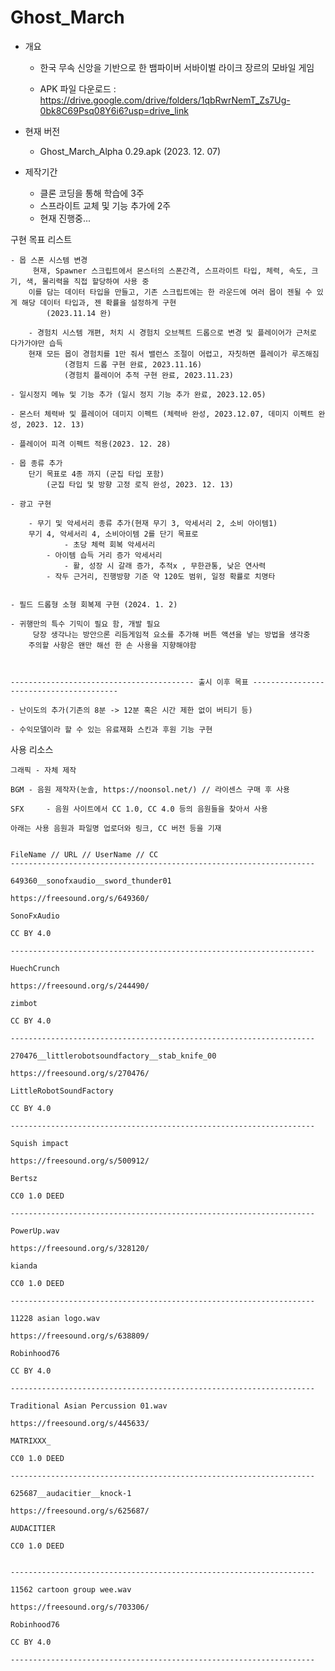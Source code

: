 # Ghost_March

- 개요

	- 한국 무속 신앙을 기반으로 한
	뱀파이버 서바이벌 라이크 장르의 모바일 게임

	- APK 파일 다운로드 :
   		https://drive.google.com/drive/folders/1qbRwrNemT_Zs7Ug-0bk8C69Psq08Y6i6?usp=drive_link

- 현재 버전

	- Ghost_March_Alpha 0.29.apk (2023. 12. 07)

- 제작기간

	- 클론 코딩을 통해 학습에 3주
	- 스프라이트 교체 및 기능 추가에 2주
	- 현재 진행중...




 구현 목표 리스트

 	- 몹 스폰 시스템 변경
  	  	 현재, Spawner 스크립트에서 몬스터의 스폰간격, 스프라이트 타입, 체력, 속도, 크기, 색, 물리력을 직접 할당하여 사용 중
  	  	이를 담는 데이터 타입을 만들고, 기존 스크립트에는 한 라운드에 여러 몹이 젠될 수 있게 해당 데이터 타입과, 젠 확률을 설정하게 구현
      		(2023.11.14 완)

    	- 경험치 시스템 개편, 처치 시 경험치 오브젝트 드롭으로 변경 및 플레이어가 근처로 다가가야만 습득
		현재 모든 몹이 경험치를 1만 줘서 밸런스 조절이 어렵고, 자칫하면 플레이가 루즈해짐
      			(경험치 드롭 구현 완료, 2023.11.16)
       			(경험치 플레이어 추적 구현 완료, 2023.11.23)

	- 일시정지 메뉴 및 기능 추가 (일시 정지 기능 추가 완료, 2023.12.05)

 	- 몬스터 체력바 및 플레이어 데미지 이펙트 (체력바 완성, 2023.12.07, 데미지 이펙트 완성, 2023. 12. 13)

   	- 플레이어 피격 이펙트 적용(2023. 12. 28)
       
   	- 몹 종류 추가
   	  	단기 목표로 4종 까지 (군집 타입 포함)
       		(군집 타입 및 방향 고정 로직 완성, 2023. 12. 13)

   	- 광고 구현

     	- 무기 및 악세서리 종류 추가(현재 무기 3, 악세서리 2, 소비 아이템1)
   	  	무기 4, 악세서리 4, 소비아이템 2를 단기 목표로
       			- 초당 체력 회복 악세서리
	  		- 아이템 습득 거리 증가 악세서리
     			- 활, 성장 시 갈래 증가, 추적x , 무한관통, 낮은 연사력
			- 작두 근거리, 진행방향 기준 약 120도 범위, 일정 확률로 치명타
   
	  
	- 필드 드롭형 소형 회복제 구현 (2024. 1. 2)
 
   	- 귀행만의 특수 기믹이 필요 함, 개발 필요
		 당장 생각나는 방안으론 리듬게임적 요소를 추가해 버튼 액션을 넣는 방법을 생각중
  		주의할 사항은 왠만 해선 한 손 사용을 지향해야함



	----------------------------------------- 출시 이후 목표 ----------------------------------------

  	- 난이도의 추가(기존의 8분 -> 12분 혹은 시간 제한 없이 버티기 등)

   	- 수익모델이라 할 수 있는 유료재화 스킨과 후원 기능 구현

사용 리소스

	그래픽	- 자체 제작

	BGM	- 음원 제작자(눈솔, https://noonsol.net/) // 라이센스 구매 후 사용

	SFX 	- 음원 사이트에서 CC 1.0, CC 4.0 등의 음원들을 찾아서 사용

	아래는 사용 음원과 파일명 업로더와 링크, CC 버전 등을 기재


	FileName // URL // UserName // CC
	--------------------------------------------------------------------

	649360__sonofxaudio__sword_thunder01

	https://freesound.org/s/649360/

	SonoFxAudio

	CC BY 4.0

	--------------------------------------------------------------------

	HuechCrunch

	https://freesound.org/s/244490/

	zimbot

	CC BY 4.0

	--------------------------------------------------------------------

	270476__littlerobotsoundfactory__stab_knife_00

	https://freesound.org/s/270476/

	LittleRobotSoundFactory

	CC BY 4.0

	--------------------------------------------------------------------

	Squish impact

	https://freesound.org/s/500912/

	Bertsz	

	CC0 1.0 DEED

	--------------------------------------------------------------------

	PowerUp.wav

	https://freesound.org/s/328120/

	kianda

	CC0 1.0 DEED

	--------------------------------------------------------------------

	11228 asian logo.wav

	https://freesound.org/s/638809/

	Robinhood76

	CC BY 4.0

	--------------------------------------------------------------------

	Traditional Asian Percussion 01.wav

	https://freesound.org/s/445633/

	MATRIXXX_

	CC0 1.0 DEED

	--------------------------------------------------------------------

	625687__audacitier__knock-1

	https://freesound.org/s/625687/	

	AUDACITIER

	CC0 1.0 DEED


	--------------------------------------------------------------------

	11562 cartoon group wee.wav

	https://freesound.org/s/703306/

	Robinhood76

	CC BY 4.0

	--------------------------------------------------------------------

